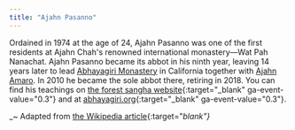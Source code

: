 ```yaml
---
title: "Ajahn Pasanno"
---
```


Ordained in 1974 at the age of 24, Ajahn Pasanno was one of the first residents at Ajahn Chah's renowned international monastery—Wat Pah Nanachat. Ajahn Pasanno became its abbot in his ninth year, leaving 14 years later to lead [Abhayagiri Monastery](/authors/abhayagiri) in California together with [Ajahn Amaro](/authors/amaro). In 2010 he became the sole abbot there, retiring in 2018. You can find his teachings on [the forest sangha website](https://forestsangha.org/teachings/books/authors/ajahn-pasanno?language=English){:target="_blank" ga-event-value="0.3"} and at [abhayagiri.org](https://www.abhayagiri.org/talks/teachers/1-ajahn-pasanno){:target="_blank" ga-event-value="0.3"}.

_~ Adapted from [the Wikipedia article](https://en.wikipedia.org/wiki/Ajahn_Pasanno){:target="_blank"}_
